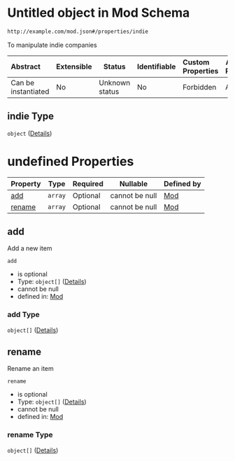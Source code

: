 # Untitled object in Mod Schema

```txt
http://example.com/mod.json#/properties/indie
```

To manipulate indie companies


| Abstract            | Extensible | Status         | Identifiable | Custom Properties | Additional Properties | Access Restrictions | Defined In                                                                 |
| :------------------ | ---------- | -------------- | ------------ | :---------------- | --------------------- | ------------------- | -------------------------------------------------------------------------- |
| Can be instantiated | No         | Unknown status | No           | Forbidden         | Allowed               | none                | [generic.schema.json\*](../out/generic.schema.json "open original schema") |

## indie Type

`object` ([Details](generic-properties-indie.md))

# undefined Properties

| Property          | Type    | Required | Nullable       | Defined by                                                                                                                  |
| :---------------- | ------- | -------- | -------------- | :-------------------------------------------------------------------------------------------------------------------------- |
| [add](#add)       | `array` | Optional | cannot be null | [Mod](generic-properties-indie-properties-add.md "http&#x3A;//example.com/mod.json#/properties/indie/properties/add")       |
| [rename](#rename) | `array` | Optional | cannot be null | [Mod](generic-properties-indie-properties-rename.md "http&#x3A;//example.com/mod.json#/properties/indie/properties/rename") |

## add

Add a new item


`add`

-   is optional
-   Type: `object[]` ([Details](generic-properties-indie-properties-add-items.md))
-   cannot be null
-   defined in: [Mod](generic-properties-indie-properties-add.md "http&#x3A;//example.com/mod.json#/properties/indie/properties/add")

### add Type

`object[]` ([Details](generic-properties-indie-properties-add-items.md))

## rename

Rename an item


`rename`

-   is optional
-   Type: `object[]` ([Details](generic-properties-indie-properties-rename-items.md))
-   cannot be null
-   defined in: [Mod](generic-properties-indie-properties-rename.md "http&#x3A;//example.com/mod.json#/properties/indie/properties/rename")

### rename Type

`object[]` ([Details](generic-properties-indie-properties-rename-items.md))
